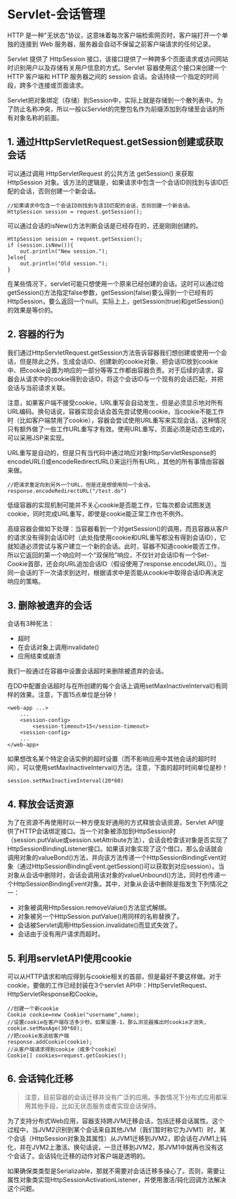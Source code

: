 ﻿# Servlet-会话管理

HTTP 是一种"无状态"协议，这意味着每次客户端检索网页时，客户端打开一个单独的连接到 Web 服务器，服务器会自动不保留之前客户端请求的任何记录。

Servlet 提供了 HttpSession 接口，该接口提供了一种跨多个页面请求或访问网站时识别用户以及存储有关用户信息的方式。Servlet 容器使用这个接口来创建一个 HTTP 客户端和 HTTP 服务器之间的 session 会话。会话持续一个指定的时间段，跨多个连接或页面请求。

Servlet把对象绑定（存储）到Session中，实际上就是存储到一个散列表中。为了防止名称冲突，所以一般以Servlet的完整包名作为前缀添加到存储至会话的所有对象名称的前面。

## 1. 通过HttpServletRequest.getSession创建或获取会话

可以通过调用 HttpServletRequest 的公共方法 getSession() 来获取 HttpSession 对象。该方法的逻辑是，如果请求中包含一个会话ID则找到与该ID匹配的会话，否则创建一个新会话。

```
//如果请求中包含一个会话ID则找到与该ID匹配的会话，否则创建一个新会话。
HttpSession session = request.getSession();
```

可以通过会话的isNew()方法判断会话是已经存在的，还是刚刚创建的。

```
HttpSession session = request.getSession();
if (session.isNew()){
    out.println("New session.");
}else{
    out.println("Old session.");
}
```

在某些情况下，servlet可能只想使用一个原来已经创建的会话。这时可以通过给getSession()方法指定false参数，getSession(false)要么得到一个已经有的HttpSession，要么返回一个null。实际上上，getSession(true)和getSession()的效果是等价的。

## 2. 容器的行为

我们通过HttpServletRequest.getSession方法告诉容器我们想创建或使用一个会话，但是除此之外，生成会话ID、创建新的cookie对象、把会话ID放到cookie中、把cookie设置为响应的一部分等等工作都由容器负责。对于后续的请求，容器会从请求中的cookie得到会话ID，将这个会话ID与一个现有的会话匹配，并把会话与当前请求关联。

注意，如果客户端不接受cookie，URL重写会自动发生，但是必须显示地对所有URL编码。换句话说，容器实现会话会首先尝试使用cookie，当cookie不能工作时（比如客户端禁用了cookie），容器会尝试使用URL重写来实现会话，这种情况只有额外做了一些工作URL重写才有效。使用URL重写，页面必须是动态生成的，可以采用JSP来实现。

URL重写是自动的，但是只有当代码中通过响应对象HttpServletResponse的encodeURL()或encodeRedirectURL()来运行所有URL，其他的所有事情由容器来做。

```
//把请求重定向到另外一个URL，但是还是想使用同一个会话。
response.encodeRedirectURL("/test.do")
```

低级容器的实现机制可能并不关心cookie是否能工作，它每次都会试图发送cookie，同时完成URL重写，即使是cookie能正常工作也不例外。

高级容器会做如下处理：当容器看到一个对getSession()的调用，而且容器从客户的请求没有得到会话ID时（此处指使用cookie和URL重写都没有得到会话ID），它就知道必须尝试与客户建立一个新的会话。此时，容器不知道cookie能否工作，所以它返回的第一个响应时一个“双保险”响应，不仅针对会话ID有一个Set-Cookie首部，还会向URL追加会话ID（假设使用了response.encodeURL()）。当同一会话的下一次请求到达时，根据请求中是否能从cookie中取得会话ID再决定响应的策略。

## 3. 删除被遗弃的会话

会话有3种死法：

* 超时
* 在会话对象上调用invalidate()
* 应用结束或崩溃

我们一般通过在容器中设置会话超时来删除被遗弃的会话。

在DD中配置会话超时与在所创建的每个会话上调用setMaxInactiveInterval()有同样的效果。注意，下面15点单位是分钟！

```
<web-app ...>
    ...
    <session-config>
        <session-timeout>15</session-timeout>
    <session-config>
    ...
</web-app>
```

如果想改名某个特定会话实例的超时设置（而不影响应用中其他会话的超时时间），可以使用setMaxInactiveInterval()方法。注意，下面的超时时间单位是秒！

```
session.setMaxInactiveInterval(20*60)
```

## 4. 释放会话资源

为了在资源不再使用时以一种方便友好通用的方式释放会话资源，Servlet API提供了HTTP会话绑定接口。当一个对象被添加到HttpSession时（session.putValue或session.setAttribute方法），会话会检查该对象是否实现了HttpSessionBindingListener接口。如果该对象实现了这个借口，那么会话就会调用对象的valueBond()方法，并向该方法传递一个HttpSessionBindingEvent对象（通过HttpSessionBindingEvent.getSession()可以获取到对应session）。当对象从会话中删除时，会话会调用该对象的valueUnbound()方法，同时也传递一个HttpSessionBindingEvent对象。其中，对象从会话中删除是指发生下列情况之一：

* 对象被调用HttpSession.removeValue()方法显式解绑。
* 对象被另一个HttpSession.putValue()用同样的名称替换了。
* 会话被Servlet调用HttpSession.invalidate()而显式失效了。
* 会话由于没有用户请求而超时。

## 5. 利用servletAPI使用cookie

可以从HTTP请求和响应得到与cookie相关的首部，但是最好不要这样做。对于cookie，要做的工作已经封装在3个servlet API中：HttpServletRequest、HttpServletResponse和Cookie。

```
//创建一个新cookie
Cookie cookie=new Cookie("username",name);
//设置cookie在客户端存活多少秒。如果设置-1，那么浏览器推出时cookie才消失，
cookie.setMaxAge(30*60);
//把cookie发送给客户端
response.addCookie(cookie);
//从客户端请求得到cookie（或多个cookie）
Cookie[] cookies=request.getCookies();
```

## 6. 会话钝化迁移

> 注意，目前容器的会话迁移并没有广泛的应用。多数情况下分布式应用都采用其他手段，比如无状态服务或者实现会话保持。

为了支持分布式Web应用，容器支持跨JVM迁移会话，包括迁移会话属性。这个过程中，当JVM2识别到某个会话来自其他JVM（我们暂时称它为JVM1）时，某个会话（HttpSession对象及其属性）从JVM1迁移到JVM2，即会话在JVM1上钝化，并在JVM2上激活。换句话说，一旦迁移到JVM2，那JVM1中就再也没有这个会话了。会话钝化迁移的动作对客户端是透明的。

如果确保类类型是Serializable，那就不需要对会话迁移多操心了。否则，需要让属性对象类实现HttpSessionActivationListener，并使用激活/钝化回调方法解决这个问题。
